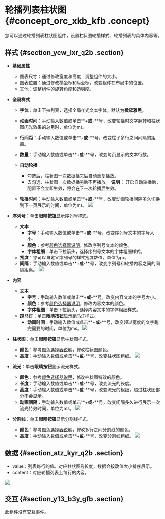 # 轮播列表柱状图 {#concept_orc_xkb_kfb .concept}

您可以通过轮播列表柱状图组件，设置柱状图轮播样式、轮播列表的具体内容等。

## 样式 {#section_ycw_lxr_q2b .section}

-   **基础属性**

    -   图表尺寸：通过修改宽度和高度，调整组件的大小。
    -   图表位置：通过修改横坐标和纵坐标，改变组件在布局中的位置。
    -   其他：调整组件的旋转角度和透明度。
-   **全局样式**

    -   **字体**：单击下拉列表，选择全局样式文本字体，默认为**微软雅黑**。
    -   **动画时间**：手动输入数值或单击**+**或**-**号，改变轮播时文字翻转和柱状图闪光效果的总用时，单位为ms。
    -   **行间距**：手动输入数值或单击**+**或**-**号，改变柱子多行之间间隔的距离。
    -   **数量**：手动输入数值或单击**+**或**-**号，改变每页显示的文本行数。
    -   **自动轮播**

        -   勾选后，柱状图一次数据播完后自动重复播放。
        -   去勾选，柱状图一次数据播完后不再播放。
        **说明：** 开启自动轮播后，配置不会立即生效，将会在下一次轮播后生效。

    -   **轮播时间**：手动输入数值或单击**+**或**-**号，改变动画轮播间隔多久切换到下一页展示的时间，单位为ms。
    ![](http://static-aliyun-doc.oss-cn-hangzhou.aliyuncs.com/assets/img/22639/154174409113360_zh-CN.png)

-   **序列号**：单击**眼睛按钮**显示序列号样式。

    -   **文本**
        -   **字号**：手动输入数值或单击**+**或**-**号，改变序列号文本的字号大小。
        -   **颜色**：参考[颜色选择器说明](cn.zh-CN/用户指南/管理组件/设置组件样式/配置项说明.md#section_kdw_vj4_t2b)，修改序列号文本的颜色。
        -   **字体粗细**：单击下拉箭头，选择序列号文本的字体粗细样式。
    -   **宽度**：您可以自定义序列号的样式宽度数值，单位为px。
    -   **间隔**：手动输入数值或单击**+**或**-**号，改变序列号和轮播内容之间的间隔距离。
    ![](http://static-aliyun-doc.oss-cn-hangzhou.aliyuncs.com/assets/img/22639/154174409113361_zh-CN.png)

-   **内容**

    -   **文本**
        -   **字号**：手动输入数值或单击**+**或**-**号，改变内容文本的字号大小。
        -   **颜色**：参考[颜色选择器说明](cn.zh-CN/用户指南/管理组件/设置组件样式/配置项说明.md#section_kdw_vj4_t2b)，修改内容文本的颜色。
        -   **字体粗细**：单击下拉箭头，选择内容文本的字体粗细样式。
    -   **跑马灯**：单击**眼睛按钮**显示跑马灯样式。
        -   **动画时间**：手动输入数值或单击**+**或**-**号，改变超过宽度的文字跑完需要的时间，单位为ms。
    ![](http://static-aliyun-doc.oss-cn-hangzhou.aliyuncs.com/assets/img/22639/154174409113362_zh-CN.png)

-   **柱状图**：单击**眼睛按钮**显示柱状图样式。

    -   **颜色**：参考[颜色选择器说明](cn.zh-CN/用户指南/管理组件/设置组件样式/配置项说明.md#section_kdw_vj4_t2b)，修改柱状图颜色。
    -   **高度**：手动输入数值或单击**+**或**-**号，改变柱状图粗细。
    ![](http://static-aliyun-doc.oss-cn-hangzhou.aliyuncs.com/assets/img/22639/154174409113363_zh-CN.png)

-   **流光**：单击**眼睛按钮**显示流光样式。

    -   **颜色**：参考[颜色选择器说明](cn.zh-CN/用户指南/管理组件/设置组件样式/配置项说明.md#section_kdw_vj4_t2b)，修改柱状图特效的颜色。
    -   **长度**：手动输入数值或单击**+**或**-**号，改变流光的长度。
    -   **高度**：手动输入数值或单击**+**或**-**号，改变流光的粗细，超过柱状图部分不会显示。
    -   **动画间隔**：手动输入数值或单击**+**或**-**号，改变间隔多久进行展示一次流光特效时间，单位为ms。
    ![](http://static-aliyun-doc.oss-cn-hangzhou.aliyuncs.com/assets/img/22639/154174409113364_zh-CN.png)

-   **分割线**：单击**眼睛按钮**显示分割线样式。

    -   **颜色**：参考[颜色选择器说明](cn.zh-CN/用户指南/管理组件/设置组件样式/配置项说明.md#section_kdw_vj4_t2b)，修改多行之间分割线的颜色。
    -   **高度**：手动输入数值或单击**+**或**-**号，改变分割线粗细。
    ![](http://static-aliyun-doc.oss-cn-hangzhou.aliyuncs.com/assets/img/22639/154174409213365_zh-CN.png)


## 数据 {#section_atz_kyr_q2b .section}

-   value：列表每行的值。对应柱状图的长度，数据会按改值大小排序展示。
-   content：对应轮播列表上每行的内容。

![](images/13366_zh-CN_source.png)

## 交互 {#section_y13_b3y_gfb .section}

此组件没有交互事件。

